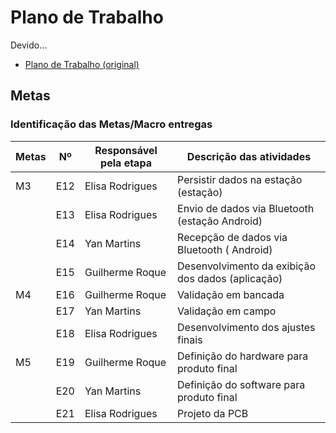 # Plano de Trabalho

Devido...

- [Plano de Trabalho (original)](m1/plano_de_trabalho.md)


## Metas

### Identificação das Metas/Macro entregas 

| Metas | Nº  | Responsável pela etapa | Descrição das atividades                                          |
|-------|-----|------------------------|-------------------------------------------------------------------|
| M3    | E12 | Elisa Rodrigues        | Persistir dados na estação (estação)                             |
|       | E13 | Elisa Rodrigues       | Envio de dados via Bluetooth (estação Android)     |
|       | E14 | Yan Martins        | Recepção de dados via Bluetooth ( Android)         |
|       | E15 | Guilherme Roque        | Desenvolvimento da exibição dos dados (aplicação)                 |
| M4    | E16 | Guilherme Roque        | Validação em bancada                                              |
|       | E17 | Yan Martins            | Validação em campo                                                |
|       | E18 | Elisa Rodrigues        | Desenvolvimento dos ajustes finais                                |
| M5    | E19 | Guilherme Roque        | Definição do hardware para produto final                          |
|       | E20 | Yan Martins            | Definição do software para produto final                          |
|       | E21 | Elisa Rodrigues        | Projeto da PCB                                                    |